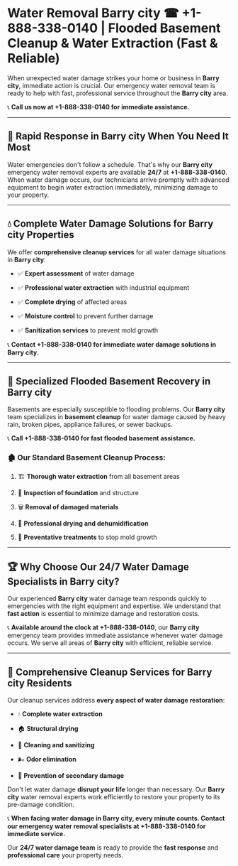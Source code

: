 # Water Removal Barry city ☎ +1-888-338-0140 | Flooded Basement Cleanup & Water Extraction (Fast & Reliable)

When unexpected water damage strikes your home or business in **Barry city**, immediate action is crucial. Our emergency water removal team is ready to help with fast, professional service throughout the **Barry city** area. 

📞 **Call us now at +1-888-338-0140 for immediate assistance.**
---
## 🚀 Rapid Response in Barry city When You Need It Most
Water emergencies don't follow a schedule. That's why our **Barry city** emergency water removal experts are available **24/7** at **+1-888-338-0140**. When water damage occurs, our technicians arrive promptly with advanced equipment to begin water extraction immediately, minimizing damage to your property.
---
## 💧 Complete Water Damage Solutions for Barry city Properties
We offer **comprehensive cleanup services** for all water damage situations in **Barry city**:
- ✅ **Expert assessment** of water damage  
- ✅ **Professional water extraction** with industrial equipment  
- ✅ **Complete drying** of affected areas  
- ✅ **Moisture control** to prevent further damage  
- ✅ **Sanitization services** to prevent mold growth  
📞 **Contact +1-888-338-0140 for immediate water damage solutions in Barry city.**
---
## 🌊 Specialized Flooded Basement Recovery in Barry city
Basements are especially susceptible to flooding problems. Our **Barry city** team specializes in **basement cleanup** for water damage caused by heavy rain, broken pipes, appliance failures, or sewer backups. 
📞 **Call +1-888-338-0140 for fast flooded basement assistance.**
### 🏚️ Our Standard Basement Cleanup Process:
1. 🏗️ **Thorough water extraction** from all basement areas  
2. 🔎 **Inspection of foundation** and structure  
3. 🗑️ **Removal of damaged materials**  
4. 💨 **Professional drying and dehumidification**  
5. 🚫 **Preventative treatments** to stop mold growth  
---
## 🏆 Why Choose Our 24/7 Water Damage Specialists in Barry city?
Our experienced **Barry city** water damage team responds quickly to emergencies with the right equipment and expertise. We understand that **fast action** is essential to minimize damage and restoration costs.
📞 **Available around the clock at +1-888-338-0140**, our **Barry city** emergency team provides immediate assistance whenever water damage occurs. We serve all areas of **Barry city** with efficient, reliable service.
---
## 🧹 Comprehensive Cleanup Services for Barry city Residents
Our cleanup services address **every aspect of water damage restoration**:
- 💧 **Complete water extraction**  
- 🏠 **Structural drying**  
- 🧼 **Cleaning and sanitizing**  
- 🌬️ **Odor elimination**  
- 🚫 **Prevention of secondary damage**  
Don't let water damage **disrupt your life** longer than necessary. Our **Barry city** water removal experts work efficiently to restore your property to its pre-damage condition.
📞 **When facing water damage in Barry city, every minute counts. Contact our emergency water removal specialists at +1-888-338-0140 for immediate service.**
Our **24/7 water damage team** is ready to provide the **fast response** and **professional care** your property needs.
